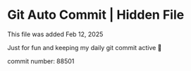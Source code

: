 # Git Auto Commit | Hidden File

This file was added Feb 12, 2025

Just for fun and keeping my daily git commit active 🤪

commit number: 88501
